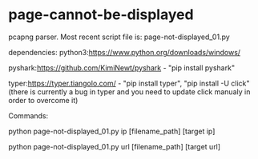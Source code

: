 # page-cannot-be-displayed

pcapng parser.
Most recent script file is: page-not-displayed_01.py

dependencies:
python3:https://www.python.org/downloads/windows/

pyshark:https://github.com/KimiNewt/pyshark - "pip install pyshark"

typer:https://typer.tiangolo.com/ - "pip install typer", "pip install -U click" (there is currently a bug in typer and you need to update click manualy in order to overcome it)

Commands:

python page-not-displayed_01.py ip [filename_path] [target ip]

python page-not-displayed_01.py url [filename_path] [target url]
